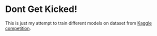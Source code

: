# Dont Get Kicked!
This is just my attempt to train different models on dataset from [Kaggle competition](https://www.kaggle.com/competitions/DontGetKicked/overview).
